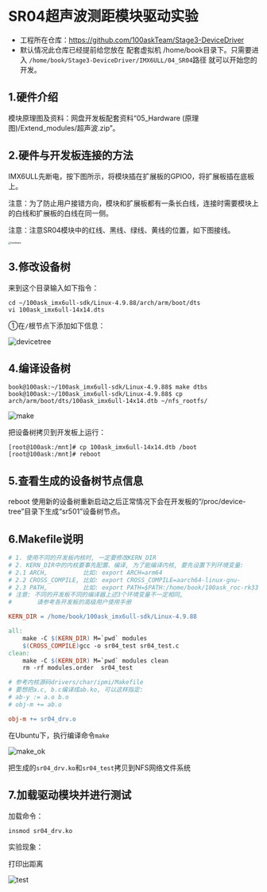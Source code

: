 # SR04超声波测距模块驱动实验


* 工程所在仓库：https://github.com/100askTeam/Stage3-DeviceDriver
* 默认情况此仓库已经提前给您放在 配套虚拟机 /home/book目录下。只需要进入 `/home/book/Stage3-DeviceDriver/IMX6ULL/04_SR04`路径 就可以开始您的开发。


## 1.硬件介绍

模块原理图及资料：网盘开发板配套资料“05_Hardware (原理图)/Extend_modules/超声波.zip”。



## 2.硬件与开发板连接的方法

IMX6ULL先断电，按下图所示，将模块插在扩展板的GPIO0，将扩展板插在底板上。

注意：为了防止用户接错方向，模块和扩展板都有一条长白线，连接时需要模块上的白线和扩展板的白线在同一侧。

注意：注意SR04模块中的红线、黑线、绿线、黄线的位置，如下图接线。

<img src="https://cdn.staticaly.com/gh/DongshanPI/LinuxCodeLibrary-Photos@master/Nxp/IMX6ULL/Pro/04-SR04driver_hardware.jpg" alt="hardware" style="zoom: 33%;" />





## 3.修改设备树

来到这个目录输入如下指令：

```
cd ~/100ask_imx6ull-sdk/Linux-4.9.88/arch/arm/boot/dts
vi 100ask_imx6ull-14x14.dts
```



①在`/`根节点下添加如下信息：

![devicetree](https://cdn.staticaly.com/gh/DongshanPI/LinuxCodeLibrary-Photos@master/Nxp/IMX6ULL/Pro/04-SR04driver_devicetree.jpg)



## 4.编译设备树

```
book@100ask:~/100ask_imx6ull-sdk/Linux-4.9.88$ make dtbs
book@100ask:~/100ask_imx6ull-sdk/Linux-4.9.88$ cp arch/arm/boot/dts/100ask_imx6ull-14x14.dtb ~/nfs_rootfs/
```

![make](https://cdn.staticaly.com/gh/DongshanPI/LinuxCodeLibrary-Photos@master/Nxp/IMX6ULL/Pro/04-SR04driver_make.jpg)

把设备树拷贝到开发板上运行：

```
[root@100ask:/mnt]# cp 100ask_imx6ull-14x14.dtb /boot
[root@100ask:/mnt]# reboot
```



## 5.查看生成的设备树节点信息

reboot 使用新的设备树重新启动之后正常情况下会在开发板的“/proc/device-tree”目录下生成“sr501”设备树节点。





## 6.Makefile说明

```makefile
# 1. 使用不同的开发板内核时, 一定要修改KERN_DIR
# 2. KERN_DIR中的内核要事先配置、编译, 为了能编译内核, 要先设置下列环境变量:
# 2.1 ARCH,          比如: export ARCH=arm64
# 2.2 CROSS_COMPILE, 比如: export CROSS_COMPILE=aarch64-linux-gnu-
# 2.3 PATH,          比如: export PATH=$PATH:/home/book/100ask_roc-rk3399-pc/ToolChain-6.3.1/gcc-linaro-6.3.1-2017.05-x86_64_aarch64-linux-gnu/bin 
# 注意: 不同的开发板不同的编译器上述3个环境变量不一定相同,
#       请参考各开发板的高级用户使用手册

KERN_DIR = /home/book/100ask_imx6ull-sdk/Linux-4.9.88

all:
	make -C $(KERN_DIR) M=`pwd` modules 
	$(CROSS_COMPILE)gcc -o sr04_test sr04_test.c
clean:
	make -C $(KERN_DIR) M=`pwd` modules clean
	rm -rf modules.order  sr04_test

# 参考内核源码drivers/char/ipmi/Makefile
# 要想把a.c, b.c编译成ab.ko, 可以这样指定:
# ab-y := a.o b.o
# obj-m += ab.o

obj-m += sr04_drv.o
```

在Ubuntu下，执行编译命令`make`

![make_ok](https://cdn.staticaly.com/gh/DongshanPI/LinuxCodeLibrary-Photos@master/Nxp/IMX6ULL/Pro/04-SR04driver_make_ok.jpg)

把生成的`sr04_drv.ko`和`sr04_test`拷贝到NFS网络文件系统





## 7.加载驱动模块并进行测试

加载命令：

```
insmod sr04_drv.ko
```



实验现象：

打印出距离

![test](https://cdn.staticaly.com/gh/DongshanPI/LinuxCodeLibrary-Photos@master/Nxp/IMX6ULL/Pro/04-SR04driver_test.jpg)


